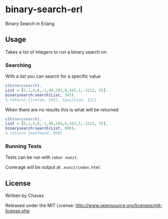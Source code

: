binary-search-erl
=================

Binary Search in Erlang

## Usage

Takes a list of integers to run a binary search on.

### Searching

With a list you can search for a specific value

```erlang
c(binarysearch).
List = [5,1,4,6,-1,40,203,8,343,1,-1212, 55].
binarysearch:search(List, 343).
% returns {{value, 343}, {position, 12}}
```

When there are no results this is what will be returned

```erlang
c(binarysearch).
List = [5,1,4,6,-1,40,203,8,343,1,-1212, 55].
binarysearch:search(List, 999).
% returns {notfound, 999}
```

### Running Tests

Tests can be run with ```rebar eunit```.

Coverage will be output at ```.eunit/index.html```

## License

Written by Chavez

Released under the MIT License: http://www.opensource.org/licenses/mit-license.php

